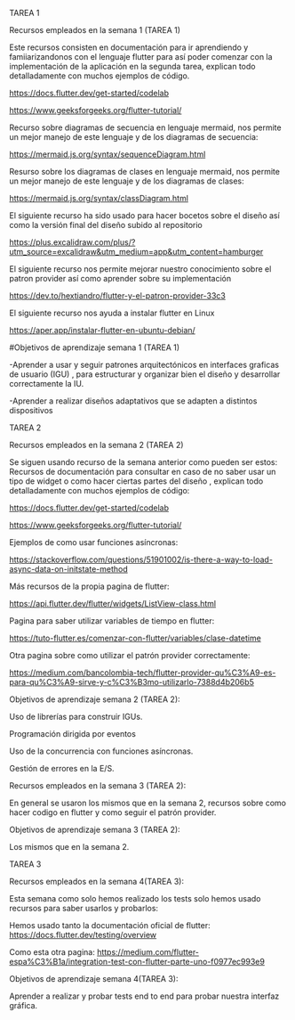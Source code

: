 TAREA 1

Recursos empleados en la semana 1 (TAREA 1)

Este recursos consisten en documentación para ir aprendiendo y famiiarizandonos con el lenguaje flutter para así poder comenzar con la implementación de la aplicación en la segunda tarea, explican todo detalladamente con muchos ejemplos de código.

https://docs.flutter.dev/get-started/codelab

https://www.geeksforgeeks.org/flutter-tutorial/

Recurso sobre  diagramas de secuencia en lenguaje mermaid, nos permite un mejor manejo de este lenguaje y de los diagramas de secuencia:

https://mermaid.js.org/syntax/sequenceDiagram.html

Resurso sobre los diagramas de clases en lenguaje mermaid, nos permite un mejor manejo de este lenguaje y de los diagramas de clases:

https://mermaid.js.org/syntax/classDiagram.html

El siguiente recurso ha sido usado para hacer bocetos sobre el diseño así como la versión final del diseño subido al repositorio

https://plus.excalidraw.com/plus/?utm_source=excalidraw&utm_medium=app&utm_content=hamburger

El siguiente recurso nos permite mejorar nuestro conocimiento sobre el patron provider así como aprender sobre su implementación

https://dev.to/hextiandro/flutter-y-el-patron-provider-33c3

El siguiente recurso nos ayuda a instalar flutter en Linux

https://aper.app/instalar-flutter-en-ubuntu-debian/

#Objetivos de aprendizaje semana 1 (TAREA 1)

-Aprender a usar y seguir patrones arquitectónicos en interfaces graficas de usuario (IGU) , para estructurar y organizar bien el diseño y desarrollar correctamente la IU.

-Aprender a realizar diseños adaptativos que se adapten a distintos dispositivos 

TAREA 2

Recursos empleados en la semana 2 (TAREA 2)

Se siguen usando recurso de la semana anterior como pueden ser estos: Recursos de documentación para consultar en caso de no saber usar un tipo de widget o como hacer ciertas partes del diseño , explican todo detalladamente con muchos ejemplos de código:

https://docs.flutter.dev/get-started/codelab

https://www.geeksforgeeks.org/flutter-tutorial/

Ejemplos de como usar funciones asíncronas:

https://stackoverflow.com/questions/51901002/is-there-a-way-to-load-async-data-on-initstate-method

Más recursos de la propia pagina de flutter:

https://api.flutter.dev/flutter/widgets/ListView-class.html

Pagina para saber utilizar variables de tiempo en  flutter:

https://tuto-flutter.es/comenzar-con-flutter/variables/clase-datetime

Otra pagina sobre como utilizar el patrón provider correctamente:

https://medium.com/bancolombia-tech/flutter-provider-qu%C3%A9-es-para-qu%C3%A9-sirve-y-c%C3%B3mo-utilizarlo-7388d4b206b5


Objetivos de aprendizaje semana 2 (TAREA 2):

Uso de librerías para construir IGUs.

Programación dirigida por eventos

Uso de la concurrencia con funciones asíncronas.

Gestión de errores en la E/S.


Recursos empleados en la semana 3 (TAREA 2):

En general se usaron los mismos que en la semana 2, recursos sobre como hacer codigo en flutter y como seguir el patrón provider.


Objetivos de aprendizaje semana 3 (TAREA 2):

Los mismos que en la semana 2.

TAREA 3

Recursos empleados en la semana 4(TAREA 3):

Esta semana como solo hemos realizado los tests solo hemos usado recursos para saber usarlos y probarlos:

Hemos usado tanto la documentación oficial de flutter:
https://docs.flutter.dev/testing/overview

Como esta otra pagina:
https://medium.com/flutter-espa%C3%B1a/integration-test-con-flutter-parte-uno-f0977ec993e9


Objetivos de aprendizaje semana 4(TAREA 3):

Aprender a realizar y probar tests end to end para probar nuestra interfaz gráfica.
